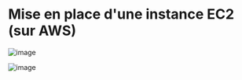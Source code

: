 # Mise en place d'une instance EC2 (sur AWS)

![image](https://github.com/abiForSofteam/aws/assets/56606441/744a2fb9-5c0f-43f3-ad7d-75daffeca572)

![image](https://github.com/abiForSofteam/aws/assets/56606441/c406b934-2fb0-4acf-a261-4ac07f95ea5f)




